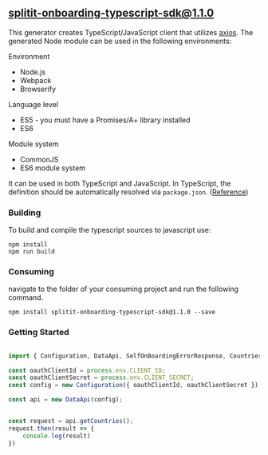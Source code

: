 ## splitit-onboarding-typescript-sdk@1.1.0

This generator creates TypeScript/JavaScript client that utilizes [axios](https://github.com/axios/axios). The generated Node module can be used in the following environments:

Environment
* Node.js
* Webpack
* Browserify

Language level
* ES5 - you must have a Promises/A+ library installed
* ES6

Module system
* CommonJS
* ES6 module system

It can be used in both TypeScript and JavaScript. In TypeScript, the definition should be automatically resolved via `package.json`. ([Reference](http://www.typescriptlang.org/docs/handbook/typings-for-npm-packages.html))

### Building

To build and compile the typescript sources to javascript use:
```
npm install
npm run build
```

### Consuming

navigate to the folder of your consuming project and run the following command.

```
npm install splitit-onboarding-typescript-sdk@1.1.0 --save
```

### Getting Started

```typescript

import { Configuration, DataApi, SelfOnBoardingErrorResponse, CountriesResponse } from "splitit-onboarding-typescript-sdk";

const oauthClientId = process.env.CLIENT_ID;
const oauthClientSecret = process.env.CLIENT_SECRET;
const config = new Configuration({ oauthClientId, oauthClientSecret });

const api = new DataApi(config);


const request = api.getCountries();
request.then(result => {
    console.log(result)
})

```
